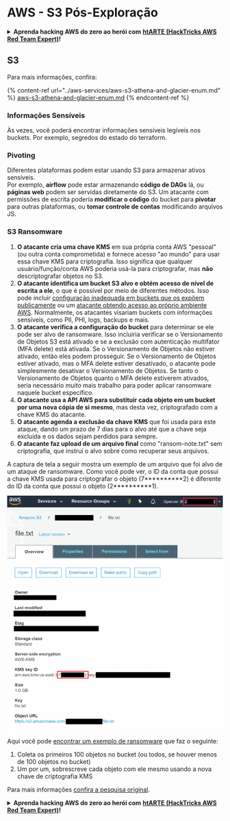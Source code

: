 # AWS - S3 Pós-Exploração

<details>

<summary><strong>Aprenda hacking AWS do zero ao herói com</strong> <a href="https://training.hacktricks.xyz/courses/arte"><strong>htARTE (HackTricks AWS Red Team Expert)</strong></a><strong>!</strong></summary>

Outras formas de apoiar o HackTricks:

* Se você quer ver sua **empresa anunciada no HackTricks** ou **baixar o HackTricks em PDF**, confira os [**PLANOS DE ASSINATURA**](https://github.com/sponsors/carlospolop)!
* Adquira o [**material oficial PEASS & HackTricks**](https://peass.creator-spring.com)
* Descubra [**A Família PEASS**](https://opensea.io/collection/the-peass-family), nossa coleção de [**NFTs**](https://opensea.io/collection/the-peass-family) exclusivos
* **Junte-se ao grupo** 💬 [**Discord**](https://discord.gg/hRep4RUj7f) ou ao [**grupo do telegram**](https://t.me/peass) ou **siga-me** no **Twitter** 🐦 [**@carlospolopm**](https://twitter.com/carlospolopm)**.**
* **Compartilhe suas técnicas de hacking enviando PRs para os repositórios github do** [**HackTricks**](https://github.com/carlospolop/hacktricks) e [**HackTricks Cloud**](https://github.com/carlospolop/hacktricks-cloud).

</details>

## S3

Para mais informações, confira:

{% content-ref url="../aws-services/aws-s3-athena-and-glacier-enum.md" %}
[aws-s3-athena-and-glacier-enum.md](../aws-services/aws-s3-athena-and-glacier-enum.md)
{% endcontent-ref %}

### Informações Sensíveis

Às vezes, você poderá encontrar informações sensíveis legíveis nos buckets. Por exemplo, segredos do estado do terraform.

### Pivoting

Diferentes plataformas podem estar usando S3 para armazenar ativos sensíveis.\
Por exemplo, **airflow** pode estar armazenando **código de DAGs** lá, ou **páginas web** podem ser servidas diretamente do S3. Um atacante com permissões de escrita poderia **modificar o código** do bucket para **pivotar** para outras plataformas, ou **tomar controle de contas** modificando arquivos JS.

### S3 Ransomware

1. **O atacante cria uma chave KMS** em sua própria conta AWS "pessoal" (ou outra conta comprometida) e fornece acesso "ao mundo" para usar essa chave KMS para criptografia. Isso significa que qualquer usuário/função/conta AWS poderia usá-la para criptografar, mas **não** descriptografar objetos no S3.
2. **O atacante identifica um bucket S3 alvo e obtém acesso de nível de escrita a ele**, o que é possível por meio de diferentes métodos. Isso pode incluir [configuração inadequada em buckets que os expõem publicamente](https://rhinosecuritylabs.com/penetration-testing/penetration-testing-aws-storage/) ou um [atacante obtendo acesso ao próprio ambiente AWS](https://rhinosecuritylabs.com/penetration-testing/penetration-testing-aws-storage/). Normalmente, os atacantes visariam buckets com informações sensíveis, como PII, PHI, logs, backups e mais.
3. **O atacante verifica a configuração do bucket** para determinar se ele pode ser alvo de ransomware. Isso incluiria verificar se o Versionamento de Objetos S3 está ativado e se a exclusão com autenticação multifator (MFA delete) está ativada. Se o Versionamento de Objetos não estiver ativado, então eles podem prosseguir. Se o Versionamento de Objetos estiver ativado, mas o MFA delete estiver desativado, o atacante pode simplesmente desativar o Versionamento de Objetos. Se tanto o Versionamento de Objetos quanto o MFA delete estiverem ativados, seria necessário _muito_ mais trabalho para poder aplicar ransomware naquele bucket específico.
4. **O atacante usa a API AWS para substituir cada objeto em um bucket por uma nova cópia de si mesmo**, mas desta vez, criptografado com a chave KMS do atacante.
5. **O atacante agenda a exclusão da chave KMS** que foi usada para este ataque, dando um prazo de 7 dias para o alvo até que a chave seja excluída e os dados sejam perdidos para sempre.
6. **O atacante faz upload de um arquivo final** como "ransom-note.txt" sem criptografia, que instrui o alvo sobre como recuperar seus arquivos.

A captura de tela a seguir mostra um exemplo de um arquivo que foi alvo de um ataque de ransomware. Como você pode ver, o ID da conta que possui a chave KMS usada para criptografar o objeto (7\*\*\*\*\*\*\*\*\*\*2) é diferente do ID da conta que possui o objeto (2\*\*\*\*\*\*\*\*\*\*1).

![](<../../../.gitbook/assets/image (2) (1) (1) (1) (1) (1) (1) (1) (1) (1) (1) (1) (1).png>)

Aqui você pode [encontrar um exemplo de ransomware](https://github.com/RhinoSecurityLabs/Cloud-Security-Research/blob/master/AWS/s3\_ransomware/s3-ransomware-poc.py) que faz o seguinte:

1. Coleta os primeiros 100 objetos no bucket (ou todos, se houver menos de 100 objetos no bucket)
2. Um por um, sobrescreve cada objeto com ele mesmo usando a nova chave de criptografia KMS

Para mais informações [confira a pesquisa original](https://rhinosecuritylabs.com/aws/s3-ransomware-part-1-attack-vector/).

<details>

<summary><strong>Aprenda hacking AWS do zero ao herói com</strong> <a href="https://training.hacktricks.xyz/courses/arte"><strong>htARTE (HackTricks AWS Red Team Expert)</strong></a><strong>!</strong></summary>

Outras formas de apoiar o HackTricks:

* Se você quer ver sua **empresa anunciada no HackTricks** ou **baixar o HackTricks em PDF**, confira os [**PLANOS DE ASSINATURA**](https://github.com/sponsors/carlospolop)!
* Adquira o [**material oficial PEASS & HackTricks**](https://peass.creator-spring.com)
* Descubra [**A Família PEASS**](https://opensea.io/collection/the-peass-family), nossa coleção de [**NFTs**](https://opensea.io/collection/the-peass-family) exclusivos
* **Junte-se ao grupo** 💬 [**Discord**](https://discord.gg/hRep4RUj7f) ou ao [**grupo do telegram**](https://t.me/peass) ou **siga-me** no **Twitter** 🐦 [**@carlospolopm**](https://twitter.com/carlospolopm)**.**
* **Compartilhe suas técnicas de hacking enviando PRs para os repositórios github do** [**HackTricks**](https://github.com/carlospolop/hacktricks) e [**HackTricks Cloud**](https://github.com/carlospolop/hacktricks-cloud).

</details>
